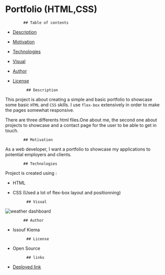 # Portfolio (HTML,CSS)

            ## Table of contents

- [Description](#Description)
- [Motivation](#Motivation)
- [Technologies](#Technologies)
- [Visual](#Visual)
- [Author](#Author)
- [License](#License)

            ## Description
This project is about creating a simple and basic portfolio to showcase some basic `HTML` and `CSS` skills. I use `flex-box` extensively in order to make the pages somewhat responsive.

There are three differents html files.One about me, the second one about projects to showcase and a contact page for the user to be able to get in touch.

            ## Motivation
As a web developer, I want a portfolio to showcase my applications to potential employers and clients.

            ## Technologies

Project is created using :

- HTML
- CSS (Used a lot of flex-box layout and positionning)

            ## Visual
![weather dashboard](./assets/images/portfolio.gif)

            ## Author

- Issouf Kiema

            ## License

- Open Source

            ## links

- [Deployed link](https://walybi.github.io/Portfolio-HTML-CSS-/)

